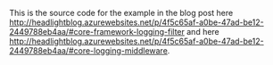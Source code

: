 This is the source code for the example in the blog post here http://headlightblog.azurewebsites.net/p/4f5c65af-a0be-47ad-be12-2449788eb4aa/#core-framework-logging-filter and here http://headlightblog.azurewebsites.net/p/4f5c65af-a0be-47ad-be12-2449788eb4aa/#core-logging-middleware.
